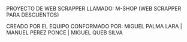 PROYECTO DE WEB SCRAPPER LLAMADO: M-SHOP (WEB SCRAPPER PARA DESCUENTOS) 

CREADO POR EL EQUIPO CONFORMADO POR: MIGUEL PALMA LARA | MANUEL PEREZ PONCE | MIGUEL QUEB SILVA
